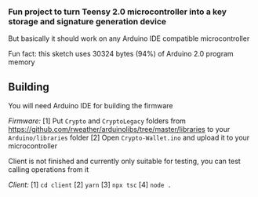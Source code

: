 ### Fun project to turn Teensy 2.0 microcontroller into a key storage and signature generation device

But basically it should work on any Arduino IDE compatible microcontroller

Fun fact: this sketch uses 30324 bytes (94%) of Arduino 2.0 program memory

## Building

You will need Arduino IDE for building the firmware

_Firmware:_
[1] Put `Crypto` and `CryptoLegacy` folders from https://github.com/rweather/arduinolibs/tree/master/libraries to your `Arduino/libraries` folder
[2] Open `Crypto-Wallet.ino` and upload it to your microcontroller

Client is not finished and currently only suitable for testing, you can test calling operations from it

_Client:_
[1] `cd client`
[2] `yarn`
[3] `npx tsc`
[4] `node .`
